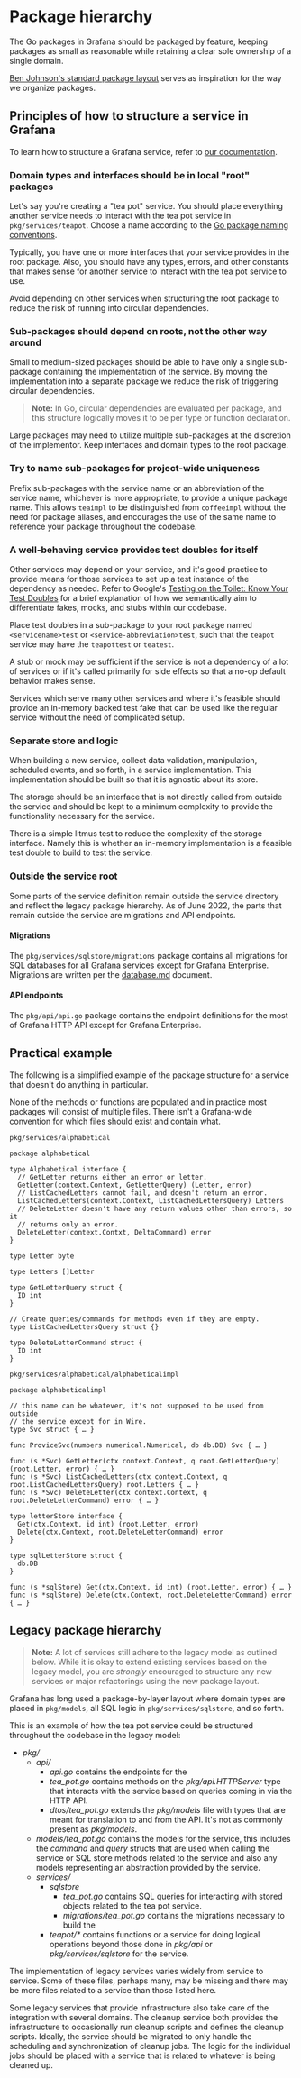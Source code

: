 # Package hierarchy

The Go packages in Grafana should be packaged by feature, keeping
packages as small as reasonable while retaining a clear sole ownership
of a single domain.

[Ben Johnson's standard package layout](https://medium.com/@benbjohnson/standard-package-layout-7cdbc8391fc1) serves as
inspiration for the way we organize packages.

## Principles of how to structure a service in Grafana

To learn how to structure a Grafana service, refer to [our documentation](services.md).

### Domain types and interfaces should be in local "root" packages

Let's say you're creating a "tea pot" service. You should place everything another
service needs to interact with the tea pot service in
`pkg/services/teapot`. Choose a name according to the
[Go package naming conventions](https://go.dev/blog/package-names).

Typically, you have one or more interfaces that your service provides
in the root package. Also, you should have any types, errors, and other constants
that makes sense for another service to interact with the tea pot service to
use.

Avoid depending on other services when structuring the root package to
reduce the risk of running into circular dependencies.

### Sub-packages should depend on roots, not the other way around

Small to medium-sized packages should be able to have only a single
sub-package containing the implementation of the service. By moving the
implementation into a separate package we reduce the risk of triggering
circular dependencies.

> **Note:** In Go, circular dependencies are evaluated per
package, and this structure logically moves it to be per type or function
declaration.

Large packages may need to utilize multiple sub-packages at the discretion
of the implementor. Keep interfaces and domain types to the root
package.

### Try to name sub-packages for project-wide uniqueness

Prefix sub-packages with the service name or an abbreviation of the service name, whichever is more appropriate, to provide a unique package name. 
This allows `teaimpl` to be distinguished from `coffeeimpl` without the need for package aliases, and encourages the use of the same name to reference your package throughout the codebase.

### A well-behaving service provides test doubles for itself

Other services may depend on your service, and it's good practice to
provide means for those services to set up a test instance of the
dependency as needed. Refer to Google's
[Testing on the Toilet: Know Your Test Doubles](https://testing.googleblog.com/2013/07/testing-on-toilet-know-your-test-doubles.html) for a brief
explanation of how we semantically aim to differentiate fakes, mocks,
and stubs within our codebase.

Place test doubles in a sub-package to your root package named
`<servicename>test` or `<service-abbreviation>test`, such that the `teapot` service may have the
`teapottest` or `teatest`.

A stub or mock may be sufficient if the service is not a dependency of a
lot of services or if it's called primarily for side effects so that a
no-op default behavior makes sense.

Services which serve many other services and where it's feasible should
provide an in-memory backed test fake that can be used like the
regular service without the need of complicated setup.

### Separate store and logic

When building a new service, collect data validation, manipulation, scheduled
events, and so forth, in a service implementation. This implementation should
be built so that it is agnostic about its store.

The storage should be an interface that is not directly called from
outside the service and should be kept to a minimum complexity to
provide the functionality necessary for the service.

There is a simple litmus test to reduce the complexity of the storage interface. 
Namely this is whether an in-memory implementation is a feasible test double to build to test the service.

### Outside the service root

Some parts of the service definition remain outside the
service directory and reflect the legacy package hierarchy.
As of June 2022, the parts that remain outside the service are migrations and API endpoints.

#### Migrations

The `pkg/services/sqlstore/migrations` package contains all migrations for SQL
databases for all Grafana services except for Grafana Enterprise.
Migrations are written per the [database.md](database.md#migrations) document.

#### API endpoints

The `pkg/api/api.go` package contains the endpoint definitions for the most of
Grafana HTTP API except for Grafana Enterprise.

## Practical example

The following is a simplified example of the package structure for a
service that doesn't do anything in particular.

None of the methods or functions are populated and in practice most
packages will consist of multiple files. There isn't a Grafana-wide
convention for which files should exist and contain what.

`pkg/services/alphabetical`

```
package alphabetical

type Alphabetical interface {
  // GetLetter returns either an error or letter.
  GetLetter(context.Context, GetLetterQuery) (Letter, error)
  // ListCachedLetters cannot fail, and doesn't return an error.
  ListCachedLetters(context.Context, ListCachedLettersQuery) Letters
  // DeleteLetter doesn't have any return values other than errors, so it
  // returns only an error.
  DeleteLetter(context.Contxt, DeltaCommand) error
}

type Letter byte

type Letters []Letter

type GetLetterQuery struct {
  ID int
}

// Create queries/commands for methods even if they are empty.
type ListCachedLettersQuery struct {}

type DeleteLetterCommand struct {
  ID int
}

```

`pkg/services/alphabetical/alphabeticalimpl`

```
package alphabeticalimpl

// this name can be whatever, it's not supposed to be used from outside
// the service except for in Wire.
type Svc struct { … }

func ProviceSvc(numbers numerical.Numerical, db db.DB) Svc { … }

func (s *Svc) GetLetter(ctx context.Context, q root.GetLetterQuery) (root.Letter, error) { … }
func (s *Svc) ListCachedLetters(ctx context.Context, q root.ListCachedLettersQuery) root.Letters { … }
func (s *Svc) DeleteLetter(ctx context.Context, q root.DeleteLetterCommand) error { … }

type letterStore interface {
  Get(ctx.Context, id int) (root.Letter, error)
  Delete(ctx.Context, root.DeleteLetterCommand) error
}

type sqlLetterStore struct {
  db.DB
}

func (s *sqlStore) Get(ctx.Context, id int) (root.Letter, error) { … }
func (s *sqlStore) Delete(ctx.Context, root.DeleteLetterCommand) error { … }
```

## Legacy package hierarchy

> **Note:** A lot of services still adhere to the legacy model as outlined below. While it is okay to
> extend existing services based on the legacy model, you are _strongly_ encouraged to structure any
> new services or major refactorings using the new package layout.

Grafana has long used a package-by-layer layout where domain types
are placed in `pkg/models`, all SQL logic in `pkg/services/sqlstore`,
and so forth.

This is an example of how the tea pot service could be structured
throughout the codebase in the legacy model:

- _pkg/_
  - _api/_
    - _api.go_ contains the endpoints for the
    - _tea_pot.go_ contains methods on the _pkg/api.HTTPServer_ type
      that interacts with the service based on queries coming in via the HTTP
      API.
    - _dtos/tea_pot.go_ extends the _pkg/models_ file with types
      that are meant for translation to and from the API. It's not as commonly
      present as _pkg/models_.
  - _models/tea_pot.go_ contains the models for the service, this
    includes the _command_ and _query_ structs that are used when calling
    the service or SQL store methods related to the service and also any
    models representing an abstraction provided by the service.
  - _services/_
    - _sqlstore_
      - _tea_pot.go_ contains SQL queries for
        interacting with stored objects related to the tea pot service.
      - _migrations/tea_pot.go_ contains the migrations necessary to
        build the
    - _teapot/\*_ contains functions or a service for doing
      logical operations beyond those done in _pkg/api_ or _pkg/services/sqlstore_
      for the service.

The implementation of legacy services varies widely from service to
service. Some of these files, perhaps many, may be missing and there may be
more files related to a service than those listed here.

Some legacy services that provide infrastructure also take care of the
integration with several domains. The cleanup service both
provides the infrastructure to occasionally run cleanup scripts and
defines the cleanup scripts. Ideally, the service should be migrated
to only handle the scheduling and synchronization of cleanup jobs.
The logic for the individual jobs should be placed with a service that is
related to whatever is being cleaned up.
